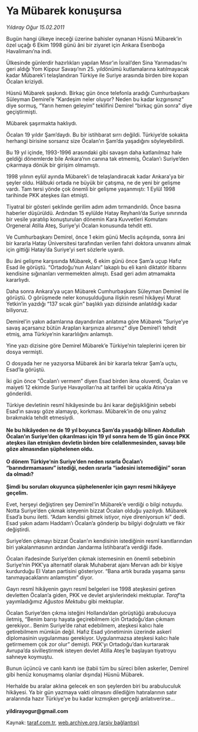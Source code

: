 # Ya Mübarek konuşursa

*Yıldıray Oğur 15.02.2011*

<div class="yazi"><p>Bugün hangi ülkeye ineceği üzerine bahisler oynanan Hüsnü Mübarek’in özel uçağı 6 Ekim 1998 günü âni bir ziyaret için Ankara Esenboğa Havalimanı’na indi.</p>
<p>Ülkesinde günlerdir hazırlıkları yapılan Mısır’ın İsrail’den Sina Yarımadası’nı geri aldığı Yom Kippur Savaşı’nın 25. yıldönümü kutlamalarına katılmayacak kadar Mübarek’i telaşlandıran Türkiye ile Suriye arasında birden bire kopan Öcalan kriziydi.</p>
<p>Hüsnü Mübarek şaşkındı. Birkaç gün önce telefonla aradığı Cumhurbaşkanı Süleyman Demirel’e “Kardeşim neler oluyor? Neden bu kadar kızgınsınız” diye sormuş, “Yarın hemen geleyim” teklifini Demirel “birkaç gün sonra” diye geçiştirmişti.</p>
<p>Mübarek şaşırmakta haklıydı. </p>
<p>Öcalan 19 yıldır Şam’daydı. Bu bir istihbarat sırrı değildi. Türkiye’de sokakta herhangi birisine sorsanız size Öcalan’ın Şam’da yaşadığını söyleyebilirdi. </p>
<p>Bu 19 yıl içinde, 1993-1996 arasındaki gibi savaşın daha katlanılmaz hale geldiği dönemlerde bile Ankara’nın canına tak etmemiş, Öcalan’ı Suriye’den çıkarmaya dönük bir girişim olmamıştı.</p>
<p>1998 yılının eylül ayında Mübarek’i de telaşlandıracak kadar Ankara’ya bir şeyler oldu. Hâlbuki ortada ne büyük bir çatışma, ne de yeni bir gelişme vardı. Tam tersi yönde çok önemli bir gelişme yaşanmıştı: 1 Eylül 1998 tarihinde PKK ateşkes ilan etmişti.</p>
<p>Tiyatral bir gösteri şeklinde gerilim adım adım tırmandırıldı. Önce basına haberler düşürüldü. Ardından 15 eylülde Hatay Reyhanlı’da Suriye sınırında bir vesile yaratılıp konuşturulan dönemin Kara Kuvvetleri Komutanı Orgeneral Atilla Ateş, Suriye’yi Öcalan konusunda tehdit etti.</p>
<p>Ve Cumhurbaşkanı Demirel, önce 1 ekim günü Meclis açılışında, sonra âni bir kararla Hatay Üniversitesi tarafından verilen fahri doktora unvanını almak için gittiği Hatay’da Suriye’yi sert sözlerle uyardı.</p>
<p>Bu âni gelişme karşısında Mübarek, 6 ekim günü önce Şam’a uçup Hafız Esad ile görüştü. “Ortadoğu’nun Aslanı” lakaplı bu eli kanlı diktatör itibarını kendisine sığınanları vermemekten almıştı. Esad geri adım atmamakta kararlıydı. </p>
<p>Daha sonra Ankara’ya uçan Mübarek Cumhurbaşkanı Süleyman Demirel ile görüştü. O görüşmede neler konuşulduğuna ilişkin resmî hikâyeyi Murat Yetkin’in yazdığı “137 sıcak gün” başlıklı yazı dizisinde anlatıldığı kadar biliyoruz. </p>
<p>Demirel’in yakın adamlarına dayandırılan anlatıma göre Mübarek ”Suriye’ye savaş açarsanız bütün Arapları karşınıza alırsınız” diye Demirel’i tehdit etmiş, ama Türkiye’nin kararlılığını anlamıştı.</p>
<p>Yine yazı dizisine göre Demirel Mübarek’e Türkiye’nin taleplerini içeren bir dosya vermişti.</p>
<p>O dosyada her ne yazıyorsa Mübarek âni bir kararla tekrar Şam’a uçtu, Esad’la görüştü. </p>
<p>İki gün önce “Öcalan’ı vermem” diyen Esad birden ikna oluverdi, Öcalan ve maiyeti 12 ekimde Suriye Havayolları’na ait tarifeli bir uçakla Atina’ya gönderildi.</p>
<p>Türkiye devletinin resmî hikâyesinde bu âni karar değişikliğinin sebebi Esad’ın savaşı göze alamayıp, korkması. Mübarek’in de onu yalnız bırakmakla tehdit etmesiydi.<br/><br/><strong>Ne bu hikâyeden ne de 19 yıl boyunca Şam’da yaşadığı bilinen Abdullah Öcalan’ın Suriye’den çıkarılması için 19 yıl sonra hem de 15 gün önce PKK ateşkes ilan etmişken devletin birden bire celallenmesinden, savaşı bile göze almasından şüphelenen oldu. <br/><br/></strong><strong>O dönem Türkiye’nin Suriye’den neden ısrarla Öcalan’ı “barındırmamasını” istediği, neden ısrarla “iadesini istemediğini” soran da olmadı? <br/><br/></strong><strong>Şimdi bu soruları okuyunca şüphelenenler için gayrı resmi hikâyeye geçelim.</strong></p>
<p>Evet, herşeyi değiştiren şey Demirel’in Mübarek’e verdiği o bilgi notuydu. Notta Suriye’den çıkmak isteyenin bizzat Öcalan olduğu yazılıydı. Mübarek Esad’a bunu iletti. “Adam kendisi gitmek istiyor, niye direniyorsun ki” dedi. Esad yakın adamı Haddam’ı Öcalan’a gönderip bu bilgiyi doğrulattı ve fikir değiştirdi.</p>
<p>Suriye’den çıkmayı bizzat Öcalan’ın kendisinin istediğinin resmî kanıtlarından biri yakalanmasının ardından Jandarma İstihbarat’a verdiği ifade. </p>
<p>Öcalan ifadesinde Suriye’den çıkmak istemesinin en önemli sebebinin Suriye’nin PKK’ya alternatif olarak Muhaberat ajanı Mervan adlı bir kişiye kurdurduğu El Vatan partisini gösteriyor. “Bana artık burada yaşama şansı tanımayacaklarını anlamıştım” diyor.</p>
<p>Gayrı resmî hikâyenin gayrı resmî belgeleri ise 1998 ateşkesini getiren devletten Öcalan’a giden, PKK ve devlet arşivlerindeki mektuplar. <i>Taraf</i>’ta yayımladığımız <i>Ağustos Mektubu</i> gibi mektuplar.</p>
<p>Öcalan Suriye’den çıkma isteğini Hollanda’dan görüştüğü arabulucuya iletmiş, “Benim barışı hayata geçirebilmem için Ortadoğu’dan çıkmam gerekiyor.. Benim Suriye’de rahat edebilmem, ateşkesi kalıcı hale getirebilmem mümkün değil. Hafız Esad yönetiminin üzerinde askerî diplomasinin uygulanması gerekiyor. Uygulanmazsa ateşkesi kalıcı hale getirmemem çok zor olur” demişti. PKK’yı Ortadoğu’dan kurtararak Avrupa’da sivilleştirmek isteyen devlet Atilla Ateş’le başlayan tiyatroyu sahneye koymuştu.</p>
<p>Bunun üçüncü ve canlı kanıtı ise (tabii tüm bu süreci bilen askerler, Demirel gibi henüz konuşmamış olanlar dışında) Hüsnü Mübarek.</p>
<p>Herhalde bu aralar aklına gelecek en son şeylerden biri bu arabuluculuk hikâyesi. Ya bir gün yazmaya vakti olmasını dilediğim hatıralarının satır aralarında hazır Türkiye’ye bu kadar kızmışken gerçeği anlatıverirse...<br/><br/><b>yildirayogur@gmail.com</b></p>
</div>

Kaynak: [taraf.com.tr](http://www.taraf.com.tr/yildiray-ogur/makale-ya-mubarek-konusursa.htm), [web.archive.org (arşiv bağlantısı)](http://web.archive.org/web/20130709193733/http://www.taraf.com.tr/yildiray-ogur/makale-ya-mubarek-konusursa.htm)
